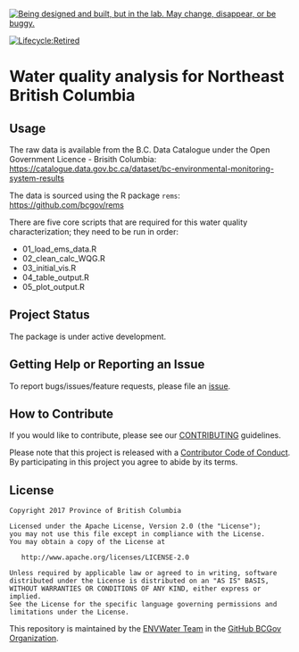 
<!-- README.md is generated from README.Rmd. Please edit that file -->
<a rel="Exploration" href="https://github.com/BCDevExchange/docs/blob/master/discussion/projectstates.md"><img alt="Being designed and built, but in the lab. May change, disappear, or be buggy." style="border-width:0" src="https://assets.bcdevexchange.org/images/badges/exploration.svg" title="Being designed and built, but in the lab. May change, disappear, or be buggy." /></a>

[![Lifecycle:Retired](https://img.shields.io/badge/Lifecycle-Retired-d45500)](<Redirect-URL>)

Water quality analysis for Northeast British Columbia
=====================================================

Usage
-----

The raw data is available from the B.C. Data Catalogue under the Open Government Licence - Brisith Columbia: <https://catalogue.data.gov.bc.ca/dataset/bc-environmental-monitoring-system-results>

The data is sourced using the R package `rems`: <https://github.com/bcgov/rems>

There are five core scripts that are required for this water quality characterization; they need to be run in order:

-   01\_load\_ems\_data.R
-   02\_clean\_calc\_WQG.R
-   03\_initial\_vis.R
-   04\_table\_output.R
-   05\_plot\_output.R

Project Status
--------------

The package is under active development.

Getting Help or Reporting an Issue
----------------------------------

To report bugs/issues/feature requests, please file an [issue](https://github.com/bcgov/water_quality_analysis_NortheastBC/issues/).

How to Contribute
-----------------

If you would like to contribute, please see our [CONTRIBUTING](CONTRIBUTING.md) guidelines.

Please note that this project is released with a [Contributor Code of Conduct](CODE_OF_CONDUCT.md). By participating in this project you agree to abide by its terms.

License
-------

    Copyright 2017 Province of British Columbia

    Licensed under the Apache License, Version 2.0 (the "License");
    you may not use this file except in compliance with the License.
    You may obtain a copy of the License at 

       http://www.apache.org/licenses/LICENSE-2.0

    Unless required by applicable law or agreed to in writing, software
    distributed under the License is distributed on an "AS IS" BASIS,
    WITHOUT WARRANTIES OR CONDITIONS OF ANY KIND, either express or implied.
    See the License for the specific language governing permissions and
    limitations under the License.

This repository is maintained by the [ENVWater Team](https://github.com/orgs/bcgov/teams/envwater/members) in the [GitHub BCGov Organization](https://github.com/bcgov).

